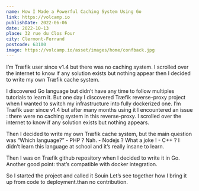 ```yaml
---
name: How I Made a Powerful Caching System Using Go
link: https://volcamp.io
publishDate: 2022-06-06
date: 2022-10-13
place: 32 rue du Clos Four
city: Clermont-Ferrand
postcode: 63100
image: https://volcamp.io/asset/images/home/confback.jpg
---
```


I’m Træfik user since v1.4 but there was no caching system. I scrolled over the internet to know if any solution exists but nothing appear then I decided to write my own Træfik cache system.

I discovered Go language but didn’t have any time to follow multiples tutorials to learn it. But one day I discovered Træfik reverse-proxy project when I wanted to switch my infrastructure into fully dockerized one. I’m Træfik user since v1.4 but after many months using it I encountered an issue : there were no caching system in this reverse-proxy. I scrolled over the internet to know if any solution exists but nothing appears.

Then I decided to write my own Træfik cache system, but the main question was “Which language?” - PHP ? Nah. - Nodejs ? What a joke ! - C++ ? I didn’t learn this language at school and it’s really insane to learn.

Then I was on Træfik github repository when I decided to write it in Go. Another good point: that’s compatible with docker integration.

So I started the project and called it Souin Let’s see together how I bring it up from code to deployment.than no contribution.
